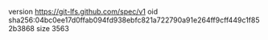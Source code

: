 version https://git-lfs.github.com/spec/v1
oid sha256:04bc0ee17d0ffab094fd938ebfc821a722790a91e264ff9cff449c1f852b3868
size 3563
